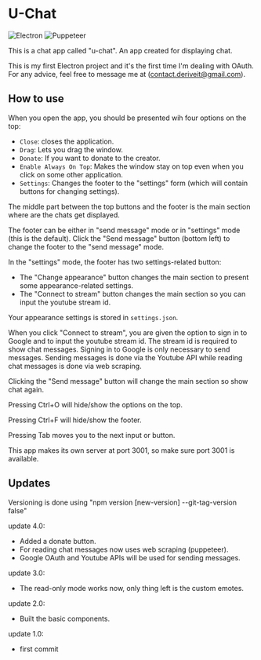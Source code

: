 # U-Chat

![Electron](https://img.shields.io/badge/Electron-%231B1C26?style=for-the-badge&logo=Electron&logoColor=%239FEAF9)
![Puppeteer](https://img.shields.io/badge/puppeteer-white?style=for-the-badge&logo=puppeteer&logoColor=25C2A0)

This is a chat app called "u-chat". An app created for displaying chat.

This is my first Electron project and it's the first time I'm dealing with OAuth. For any advice, feel free to message me at (contact.deriveit@gmail.com).

## How to use

When you open the app, you should be presented wih four options on the top:
- `Close`: closes the application.
- `Drag`: Lets you drag the window.
- `Donate`: If you want to donate to the creator.
- `Enable Always On Top`: Makes the window stay on top even when you click on some other application.
- `Settings`: Changes the footer to the "settings" form (which will contain buttons for changing settings).

The middle part between the top buttons and the footer is the main section where are the chats get displayed.

The footer can be either in "send message" mode or in "settings" mode (this is the default). Click the "Send message" button (bottom left) to change the footer to the "send message" mode. 

In the "settings" mode, the footer has two settings-related button:
- The "Change appearance" button changes the main section to present some appearance-related settings.
- The "Connect to stream" button changes the main section so you can input the youtube stream id.
  
Your appearance settings is stored in `settings.json`.

When you click "Connect to stream", you are given the option to sign in to Google and to input the youtube stream id. The stream id is required to show chat messages. Signing in to Google is only necessary to send messages. Sending messages is done via the Youtube API while reading chat messages is done via web scraping.

Clicking the "Send message" button will change the main section so show chat again.

Pressing Ctrl+O will hide/show the options on the top.

Pressing Ctrl+F will hide/show the footer.

Pressing Tab moves you to the next input or button.

This app makes its own server at port 3001, so make sure port 3001 is available.

## Updates

Versioning is done using "npm version [new-version] --git-tag-version false"

update 4.0:
- Added a donate button.
- For reading chat messages now uses web scraping (puppeteer).
- Google OAuth and Youtube APIs will be used for sending messages.

update 3.0:
- The read-only mode works now, only thing left is the custom emotes.

update 2.0:
- Built the basic components.

update 1.0:
- first commit